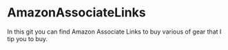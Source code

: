 # AmazonAssociateLinks
In this git you can find Amazon Associate Links to buy various of gear that I tip you to buy.
